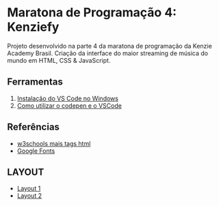 # Maratona de Programação 4: Kenziefy

Projeto desenvolvido na parte 4 da maratona de programação da Kenzie Academy Brasil.
Criação da interface do maior streaming de música do mundo em HTML, CSS & JavaScript.

## Ferramentas

1. [Instalação do VS Code no Windows](https://kenzie.com.br/blog/instalacao-vs-code-windows/)
2. [Como utilizar o codepen e o VSCode](https://kenzie-academy-brasil.github.io/ferramentas/)

## Referências
- [w3schools mais tags html](https://www.w3schools.com/tags/default.asp)
- [Google Fonts](https://fonts.google.com/)

## LAYOUT
- [Layout 1](https://www.figma.com/file/bmfeM0PomxJXgHPjjobiPp/Player_Kenzie_2021-09?node-id=33%3A61)
- [Layout 2](figma.com/proto/bmfeM0PomxJXgHPjjobiPp/Player_Kenzie_2021-09?node-id=33%3A61&starting-point-node-id=33%3A61&scaling=scale-down)
